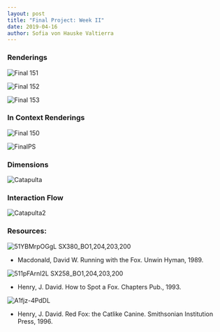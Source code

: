 ```yaml
---
layout: post
title: "Final Project: Week II"
date: 2019-04-16
author: Sofia von Hauske Valtierra
---
```


### Renderings

![Final 151](https://user-images.githubusercontent.com/43420227/56206625-cdd1b680-601a-11e9-86d4-02cb9f2d73b8.jpg)

![Final 152](https://user-images.githubusercontent.com/43420227/56206626-cdd1b680-601a-11e9-9b09-c81e54bd5bdc.jpg)

![Final 153](https://user-images.githubusercontent.com/43420227/56206627-cdd1b680-601a-11e9-8589-e2a2f4780562.jpg)

### In Context Renderings 

![Final 150](https://user-images.githubusercontent.com/43420227/56206624-cdd1b680-601a-11e9-86b1-5d7418cf75ef.jpg)

![FinalPS](https://user-images.githubusercontent.com/43420227/56206630-ce6a4d00-601a-11e9-9ca4-00e984f33f79.jpg)

### Dimensions

![Catapulta](https://user-images.githubusercontent.com/43420227/56206621-cdd1b680-601a-11e9-904a-80c2d79b86b4.jpg)

### Interaction Flow

![Catapulta2](https://user-images.githubusercontent.com/43420227/56206622-cdd1b680-601a-11e9-9b81-50d35ce1d7ec.jpg)

### Resources:

![51YBMrpOGgL _SX380_BO1,204,203,200_](https://user-images.githubusercontent.com/43420227/56206617-cdd1b680-601a-11e9-8b85-1e1d48db11da.jpg)

- Macdonald, David W. Running with the Fox. Unwin Hyman, 1989.

![511pFArnI2L _SX258_BO1,204,203,200_](https://user-images.githubusercontent.com/43420227/56206618-cdd1b680-601a-11e9-87fe-77f88b9aa7d2.jpg)
- Henry, J. David. How to Spot a Fox. Chapters Pub., 1993.

![A1fjz-4PdDL](https://user-images.githubusercontent.com/43420227/56206619-cdd1b680-601a-11e9-9537-7206f0eb8451.jpg)
- Henry, J. David. Red Fox: the Catlike Canine. Smithsonian Institution Press, 1996.
